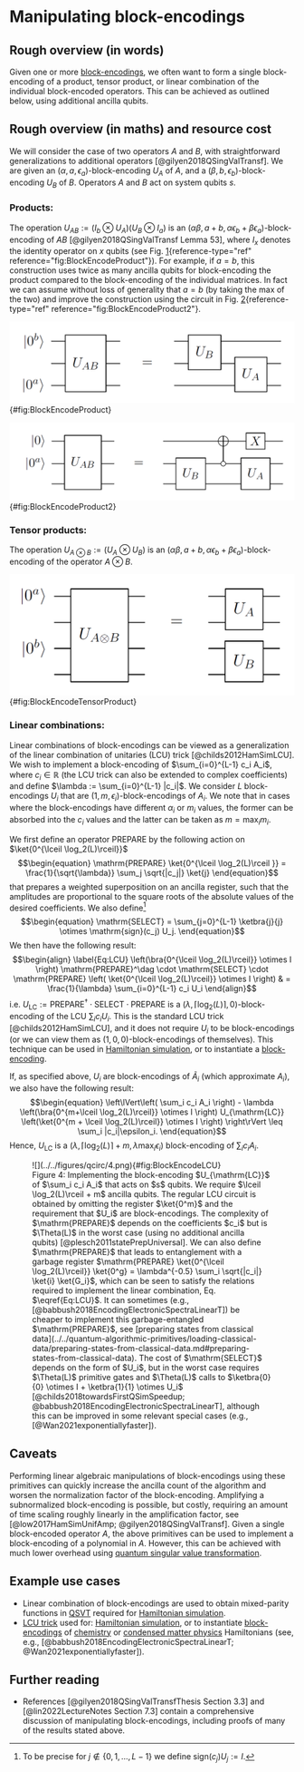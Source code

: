 # Manipulating block-encodings

## Rough overview (in words)

Given one or more [block-encodings](../../quantum-algorithmic-primitives/quantum-linear-algebra/block-encodings.md#block-encodings), we often want to form a single block-encoding of a product, tensor product, or linear combination of the individual block-encoded operators. This can be achieved as outlined below, using additional ancilla qubits.


## Rough overview (in maths) and resource cost

We will consider the case of two operators $A$ and $B$, with straightforward generalizations to additional operators [@gilyen2018QSingValTransf]. We are given an $(\alpha, a, \epsilon_a)$-block-encoding $U_A$ of $A$, and a $(\beta, b, \epsilon_b)$-block-encoding $U_B$ of $B$. Operators $A$ and $B$ act on system qubits $s$.


### Products:


The operation $U_{AB} := (I_b \otimes U_A)(U_B \otimes I_a )$ is an $(\alpha \beta, a+b, \alpha \epsilon_b + \beta \epsilon_a)$-block-encoding of $AB$ [@gilyen2018QSingValTransf Lemma 53], where $I_x$ denotes the identity operator on $x$ qubits (see Fig. [1](#fig:BlockEncodeProduct){reference-type="ref" reference="fig:BlockEncodeProduct"}). For example, if $a=b$, this construction uses twice as many ancilla qubits for block-encoding the product compared to the block-encoding of the individual matrices. In fact we can assume without loss of generality that $a=b$ (by taking the max of the two) and improve the construction using the circuit in Fig. [2](#fig:BlockEncodeProduct2){reference-type="ref" reference="fig:BlockEncodeProduct2"}.


![1: Implementing the block-encoding $U_{AB}$ of $AB$ that acts on $s$ qubits. The cost is $a+b$ ancilla qubits, and 1 call to each of $U_A$, $U_B$. ](../../figures/qcirc/1.png){#fig:BlockEncodeProduct}


![2: Implementing the block-encoding $U_{AB}$ of $AB$ for the case where both $U_A$ and $U_B$ act on $a$ ancilla qubits. The controlled gate is an $a$-controlled generalized Toffoli gate.](../../figures/qcirc/2.png){#fig:BlockEncodeProduct2}


### Tensor products:


The operation $U_{A \otimes B} := (U_A \otimes U_B)$ is an $(\alpha \beta, a+b, \alpha \epsilon_b + \beta \epsilon_a)$-block-encoding of the operator $A \otimes B$.


![3: Implementing the block-encoding $U_{A \otimes B}$ of $A \otimes B$ that acts on $2s$ qubits. The cost is $a+b$ ancilla qubits, and 1 call to each of $U_A$, $U_B$.](../../figures/qcirc/3.png){#fig:BlockEncodeTensorProduct}


### Linear combinations:

Linear combinations of block-encodings can be viewed as a generalization of the linear combination of unitaries (LCU) trick [@childs2012HamSimLCU]. We wish to implement a block-encoding of $\sum_{i=0}^{L-1} c_i A_i$, where $c_i \in \mathbb{R}$ (the LCU trick can also be extended to complex coefficients) and define $\lambda := \sum_{i=0}^{L-1} |c_i|$. We consider $L$ block-encodings $U_i$ that are $(1, m, \epsilon_i)$-block-encodings of $A_i$. We note that in cases where the block-encodings have different $\alpha_i$ or $m_i$ values, the former can be absorbed into the $c_i$ values and the latter can be taken as $m = \max_i m_i$.


We first define an operator $\mathrm{PREPARE}$ by the following action on $\ket{0^{\lceil \log_2(L)\rceil}}$ $$\begin{equation} \mathrm{PREPARE} \ket{0^{\lceil \log_2(L)\rceil }} = \frac{1}{\sqrt{\lambda}} \sum_j \sqrt{|c_j|} \ket{j} \end{equation}$$ that prepares a weighted superposition on an ancilla register, such that the amplitudes are proportional to the square roots of the absolute values of the desired coefficients. We also define[^1] $$\begin{equation} \mathrm{SELECT} = \sum_{j=0}^{L-1} \ketbra{j}{j} \otimes \mathrm{sign}(c_j) U_j. \end{equation}$$ We then have the following result: $$\begin{align} \label{Eq:LCU} \left(\bra{0^{\lceil \log_2(L)\rceil}} \otimes I \right) \mathrm{PREPARE}^\dag \cdot \mathrm{SELECT} \cdot \mathrm{PREPARE} \left( \ket{0^{\lceil \log_2(L)\rceil}} \otimes I \right) & = \frac{1}{\lambda} \sum_{i=0}^{L-1} c_i U_i \end{align}$$ i.e. $U_{\mathrm{LC}} := \mathrm{PREPARE}^\dag \cdot \mathrm{SELECT} \cdot \mathrm{PREPARE}$ is a $(\lambda, \lceil \log_2(L)\rceil, 0)$-block-encoding of the LCU $\sum_i c_i U_i$. This is the standard LCU trick [@childs2012HamSimLCU], and it does not require $U_i$ to be block-encodings (or we can view them as $(1, 0, 0)$-block-encodings of themselves). This technique can be used in [Hamiltonian simulation](../../quantum-algorithmic-primitives/hamiltonian-simulation/taylor-and-dyson-series-linear-combination-of-unitaries.md#taylor-and-dyson-series-linear-combination-of-unitaries), or to instantiate a [block-encoding](../../quantum-algorithmic-primitives/quantum-linear-algebra/block-encodings.md#block-encodings).


If, as specified above, $U_i$ are block-encodings of $\tilde{A}_i$ (which approximate $A_i$), we also have the following result: $$\begin{equation} \left\lVert\left( \sum_i c_i A_i \right) - \lambda \left(\bra{0^{m+\lceil \log_2(L)\rceil}} \otimes I \right) U_{\mathrm{LC}} \left(\ket{0^{m + \lceil \log_2(L)\rceil}} \otimes I \right) \right\rVert \leq \sum_i |c_i|\epsilon_i. \end{equation}$$ Hence, $U_{\mathrm{LC}}$ is a $(\lambda, \lceil \log_2(L)\rceil + m, \lambda \max_i \epsilon_i)$ block-encoding of $\sum_i c_i A_i$.

<figure markdown>
![](../../figures/qcirc/4.png){#fig:BlockEncodeLCU}
  <figcaption markdown>
Figure 4: Implementing the block-encoding $U_{\mathrm{LC}}$ of $\sum_i c_i A_i$ that acts on $s$ qubits. We require $\lceil \log_2(L)\rceil + m$ ancilla qubits. The regular LCU circuit is obtained by omitting the register $\ket{0^m}$ and the requirement that $U_i$ are block-encodings. The complexity of $\mathrm{PREPARE}$ depends on the coefficients $c_i$ but is $\Theta(L)$ in the worst case (using no additional ancilla qubits) [@plesch2011statePrepUniversal]. We can also define $\mathrm{PREPARE}$ that leads to entanglement with a garbage register $\mathrm{PREPARE} \ket{0^{\lceil \log_2(L)\rceil}} \ket{0^g} = \lambda^{-0.5} \sum_i \sqrt{|c_i|} \ket{i} \ket{G_i}$, which can be seen to satisfy the relations required to implement the linear combination, Eq. $\eqref{Eq:LCU}$. It can sometimes (e.g., [@babbush2018EncodingElectronicSpectraLinearT]) be cheaper to implement this garbage-entangled $\mathrm{PREPARE}$, see [preparing states from classical data](../../quantum-algorithmic-primitives/loading-classical-data/preparing-states-from-classical-data.md#preparing-states-from-classical-data). The cost of $\mathrm{SELECT}$ depends on the form of $U_i$, but in the worst case requires $\Theta(L)$ primitive gates and $\Theta(L)$ calls to $\ketbra{0}{0} \otimes I + \ketbra{1}{1} \otimes U_i$ [@childs2018towardsFirstQSimSpeedup; @babbush2018EncodingElectronicSpectraLinearT], although this can be improved in some relevant special cases (e.g., [@Wan2021exponentiallyfaster]).
  </figcaption>
</figure>



## Caveats

Performing linear algebraic manipulations of block-encodings using these primitives can quickly increase the ancilla count of the algorithm and worsen the normalization factor of the block-encoding. Amplifying a subnormalized block-encoding is possible, but costly, requiring an amount of time scaling roughly linearly in the amplification factor, see [@low2017HamSimUnifAmp; @gilyen2018QSingValTransf]. Given a single block-encoded operator $A$, the above primitives can be used to implement a block-encoding of a polynomial in $A$. However, this can be achieved with much lower overhead using [quantum singular value transformation](../../quantum-algorithmic-primitives/quantum-linear-algebra/quantum-singular-value-transformation.md#quantum-singular-value-transformation).


## Example use cases

- Linear combination of block-encodings are used to obtain mixed-parity functions in [QSVT](../../quantum-algorithmic-primitives/quantum-linear-algebra/quantum-singular-value-transformation.md#quantum-singular-value-transformation) required for [Hamiltonian simulation](../../quantum-algorithmic-primitives/quantum-linear-algebra/quantum-signal-processing.md#quantum-signal-processingqubitization).
- [LCU trick](../../quantum-algorithmic-primitives/quantum-linear-algebra/manipulating-block-encodings.md#linear-combinations) used for: [Hamiltonian simulation](../../quantum-algorithmic-primitives/hamiltonian-simulation/taylor-and-dyson-series-linear-combination-of-unitaries.md#taylor-and-dyson-series-linear-combination-of-unitaries), or to instantiate [block-encodings](../../quantum-algorithmic-primitives/quantum-linear-algebra/block-encodings.md#block-encodings) of [chemistry](../../areas-of-application/quantum-chemistry/electronic-structure-problem.md#electronic-structure-problem) or [condensed matter physics](../../areas-of-application/condensed-matter-physics/introduction.md#condensed-matter-physics) Hamiltonians (see, e.g., [@babbush2018EncodingElectronicSpectraLinearT; @Wan2021exponentiallyfaster]).


## Further reading

- References [@gilyen2018QSingValTransfThesis Section 3.3] and [@lin2022LectureNotes Section 7.3] contain a comprehensive discussion of manipulating block-encodings, including proofs of many of the results stated above. 






[^1]: To be precise for $j\notin\{0,1,\ldots,L-1\}$ we define $\mathrm{sign}(c_j) U_j:=I$.

